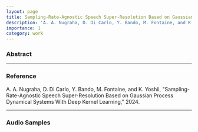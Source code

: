 ```yaml
---
layout: page
title: Sampling-Rate-Agnostic Speech Super-Resolution Based on Gaussian Process Dynamical Systems With Deep Kernel Learning
description: 'A. A. Nugraha, D. Di Carlo, Y. Bando, M. Fontaine, and K. Yoshii, "Sampling-Rate-Agnostic Speech Super-Resolution Based on Gaussian Process Dynamical Systems With Deep Kernel Learning," 2024.'
importance: 1
category: work
---
```


### Abstract

---

### Reference

A. A. Nugraha, D. Di Carlo, Y. Bando, M. Fontaine, and K. Yoshii, "Sampling-Rate-Agnostic Speech Super-Resolution Based on Gaussian Process Dynamical Systems With Deep Kernel Learning," 2024.

---

### Audio Samples

